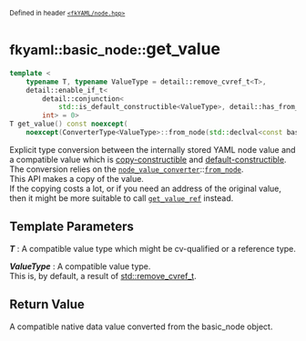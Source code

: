 <small>Defined in header [`<fkYAML/node.hpp>`](https://github.com/fktn-k/fkYAML/blob/develop/include/fkYAML/node.hpp)</small>

# <small>fkyaml::basic_node::</small>get_value

```cpp
template <
    typename T, typename ValueType = detail::remove_cvref_t<T>,
    detail::enable_if_t<
        detail::conjunction<
            std::is_default_constructible<ValueType>, detail::has_from_node<basic_node, ValueType>>::value,
        int> = 0>
T get_value() const noexcept(
    noexcept(ConverterType<ValueType>::from_node(std::declval<const basic_node&>(), std::declval<ValueType&>())));
```

Explicit type conversion between the internally stored YAML node value and a compatible value which is [copy-constructible](https://en.cppreference.com/w/cpp/named_req/CopyConstructible) and [default-constructible](https://en.cppreference.com/w/cpp/named_req/DefaultConstructible).  
The conversion relies on the [`node_value_converter`](../node_value_converter/index.md)::[`from_node`](../node_value_converter/from_node.md).  
This API makes a copy of the value.  
If the copying costs a lot, or if you need an address of the original value, then it might be more suitable to call [`get_value_ref`](get_value_ref.md) instead.  

## **Template Parameters**

***T***
:   A compatible value type which might be cv-qualified or a reference type.  

***ValueType***
:   A compatible value type.  
    This is, by default, a result of [std::remove_cvref_t<T>](https://en.cppreference.com/w/cpp/types/remove_cvref).  

## **Return Value**

A compatible native data value converted from the basic_node object.
